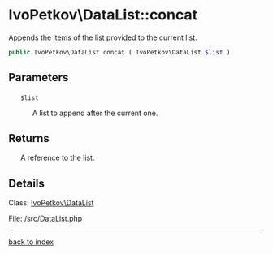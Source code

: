 # IvoPetkov\DataList::concat

Appends the items of the list provided to the current list.

```php
public IvoPetkov\DataList concat ( IvoPetkov\DataList $list )
```

## Parameters

&nbsp;&nbsp;&nbsp;&nbsp;&nbsp;&nbsp;`$list`

&nbsp;&nbsp;&nbsp;&nbsp;&nbsp;&nbsp;&nbsp;&nbsp;&nbsp;&nbsp;&nbsp;&nbsp;A list to append after the current one.

## Returns

&nbsp;&nbsp;&nbsp;&nbsp;&nbsp;&nbsp;A reference to the list.

## Details

Class: [IvoPetkov\DataList](ivopetkov.datalist.class.md)

File: /src/DataList.php

---

[back to index](index.md)

